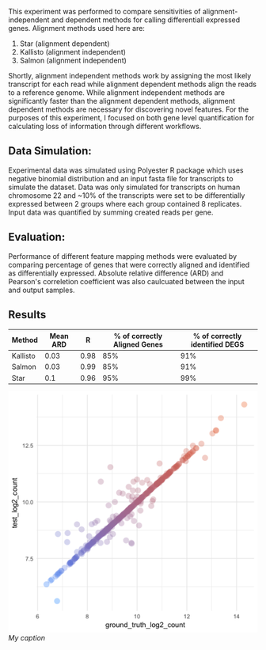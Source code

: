 This experiment was performed to compare sensitivities of alignment-independent and dependent methods for calling differentiall expressed genes. Alignment methods used here are:

1. Star (alignment dependent)
2. Kallisto (alignment independent)
3. Salmon (alignment independent) 

Shortly, alignment independent methods work by assigning the  most likely transcript for each read while alignment dependent methods align the reads to a reference genome. 
While alignment independent methods are significantly faster than the alignment dependent methods, alignment dependent methods are necessary for discovering novel features.
For the purposes of this experiment, I focused on both gene level quantification for calculating loss of information through different workflows.

## Data Simulation:

Experimental data was simulated using Polyester R package which uses negative binomial distribution and an input fasta file for transcripts to simulate the dataset. Data was only 
simulated for transcripts on human chromosome 22 and ~10% of the transcripts were set to be differentially expressed between 2 groups where each group contained 8 replicates.
Input data was quantified by summing created reads per gene.

## Evaluation:

Performance of different feature mapping methods were evaluated by comparing percentage of genes that were correctly aligned and identified as differentially expressed.
Absolute relative difference (ARD) and Pearson's correletion coefficient was also caulcuated between the input and output samples. 

## Results

| Method | Mean ARD | R   | % of correctly Aligned Genes  | % of correctly identified DEGS|
|--------|----------|-----|-------------------------------|-------------------------------|
|Kallisto| 0.03     | 0.98| 85%                           |     91%                       |
| Salmon |   0.03   | 0.99| 85%                           |         91%                   | 
| Star   |   0.1    | 0.96| 95%                           |     99%                       |





![An awesome example image](/sources/images/Salmon_aligned.png)*My caption*





